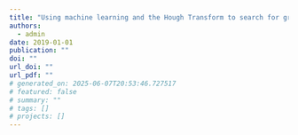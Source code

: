 ```yaml
---
title: "Using machine learning and the Hough Transform to search for gravitational waves due to r-mode emission by isolated neutron stars"
authors:
  - admin
date: 2019-01-01
publication: ""
doi: ""
url_doi: ""
url_pdf: ""
# generated_on: 2025-06-07T20:53:46.727517
# featured: false
# summary: ""
# tags: []
# projects: []
---
```

